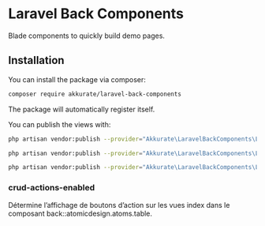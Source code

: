 # Laravel Back Components

Blade components to quickly build demo pages.

## Installation

You can install the package via composer:

``` bash
composer require akkurate/laravel-back-components
```

The package will automatically register itself.

You can publish the views with:
```bash
php artisan vendor:publish --provider="Akkurate\LaravelBackComponents\LaravelBackComponentsServiceProvider" --tag="views"
```

```bash
php artisan vendor:publish --provider="Akkurate\LaravelBackComponents\LaravelBackComponentsServiceProvider" --tag="sass"
```

```bash
php artisan vendor:publish --provider="Akkurate\LaravelBackComponents\LaravelBackComponentsServiceProvider" --tag="js"
```

### crud-actions-enabled
Détermine l’affichage de boutons d’action sur les vues index dans le composant back::atomicdesign.atoms.table.